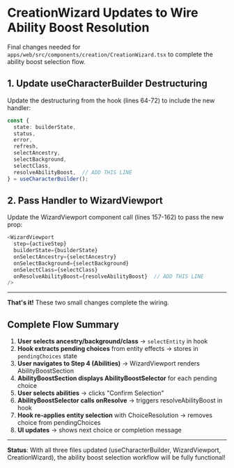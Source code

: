 # CreationWizard Updates to Wire Ability Boost Resolution

Final changes needed for `apps/web/src/components/creation/CreationWizard.tsx` to complete the ability boost selection flow.

## 1. Update useCharacterBuilder Destructuring

Update the destructuring from the hook (lines 64-72) to include the new handler:

```typescript
const {
  state: builderState,
  status,
  error,
  refresh,
  selectAncestry,
  selectBackground,
  selectClass,
  resolveAbilityBoost,  // ADD THIS LINE
} = useCharacterBuilder();
```

## 2. Pass Handler to WizardViewport

Update the WizardViewport component call (lines 157-162) to pass the new prop:

```typescript
<WizardViewport
  step={activeStep}
  builderState={builderState}
  onSelectAncestry={selectAncestry}
  onSelectBackground={selectBackground}
  onSelectClass={selectClass}
  onResolveAbilityBoost={resolveAbilityBoost}  // ADD THIS LINE
/>
```

---

**That's it!** These two small changes complete the wiring.

## Complete Flow Summary

1. **User selects ancestry/background/class** → `selectEntity` in hook
2. **Hook extracts pending choices** from entity effects → stores in `pendingChoices` state
3. **User navigates to Step 4 (Abilities)** → WizardViewport renders AbilityBoostSection
4. **AbilityBoostSection displays AbilityBoostSelector** for each pending choice
5. **User selects abilities** → clicks "Confirm Selection"
6. **AbilityBoostSelector calls onResolve** → triggers resolveAbilityBoost in hook
7. **Hook re-applies entity selection** with ChoiceResolution → removes choice from pendingChoices
8. **UI updates** → shows next choice or completion message

---

**Status**: With all three files updated (useCharacterBuilder, WizardViewport, CreationWizard), the ability boost selection workflow will be fully functional!
